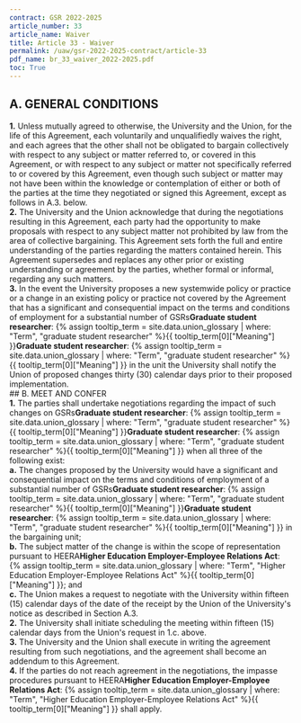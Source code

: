 ```yaml
---
contract: GSR 2022-2025
article_number: 33
article_name: Waiver 
title: Article 33 - Waiver 
permalink: /uaw/gsr-2022-2025-contract/article-33
pdf_name: br_33_waiver_2022-2025.pdf
toc: True
---
```



## A. GENERAL CONDITIONS

<div class="lvl2"><b>1.</b> Unless mutually agreed to otherwise, the University and the Union, for the life of this Agreement, each voluntarily and unqualifiedly waives the right, and each agrees that the other shall not be obligated to bargain collectively with respect to any subject or matter referred to, or covered in this Agreement, or with respect to any subject or matter not specifically referred to or covered by this Agreement, even though such subject or matter may not have been within the knowledge or contemplation of either or both of the parties at the time they negotiated or signed this Agreement, except as follows in A.3. below.</div>
<div class="lvl2"><b>2.</b> The University and the Union acknowledge that during the negotiations resulting in this Agreement, each party had the opportunity to make proposals with respect to any subject matter not prohibited by law from the area of collective bargaining. This Agreement sets forth the full and entire understanding of the parties regarding the matters contained herein. This Agreement supersedes and replaces any other prior or existing understanding or agreement by the parties, whether formal or informal, regarding any such matters.</div>
<div class="lvl2"><b>3.</b> In the event the University proposes a new systemwide policy or practice or a change in an existing policy or practice not covered by the Agreement that has a significant and consequential impact on the terms and conditions of employment for a substantial number of <span class="tooltip"><span class="tooltip">GSRs<span class="tooltip-text"><b>Graduate student researcher</b>: {% assign tooltip_term = site.data.union_glossary | where: "Term", "graduate student researcher" %}{{ tooltip_term[0]["Meaning"] }}</span></span><span class="tooltip-text"><b>Graduate student researcher</b>: {% assign tooltip_term = site.data.union_glossary | where: "Term", "graduate student researcher" %}{{ tooltip_term[0]["Meaning"] }}</span></span> in the unit the University shall notify the Union of proposed changes thirty (30) calendar days prior to their proposed implementation.
</div>
## B. MEET AND CONFER

<div class="lvl2"><b>1.</b> The parties shall undertake negotiations regarding the impact of such changes on <span class="tooltip"><span class="tooltip">GSRs<span class="tooltip-text"><b>Graduate student researcher</b>: {% assign tooltip_term = site.data.union_glossary | where: "Term", "graduate student researcher" %}{{ tooltip_term[0]["Meaning"] }}</span></span><span class="tooltip-text"><b>Graduate student researcher</b>: {% assign tooltip_term = site.data.union_glossary | where: "Term", "graduate student researcher" %}{{ tooltip_term[0]["Meaning"] }}</span></span> when all three of the following exist:
<div class="lvl3"><b>a.</b> The changes proposed by the University would have a significant and consequential impact on the terms and conditions of employment of a substantial number of <span class="tooltip"><span class="tooltip">GSRs<span class="tooltip-text"><b>Graduate student researcher</b>: {% assign tooltip_term = site.data.union_glossary | where: "Term", "graduate student researcher" %}{{ tooltip_term[0]["Meaning"] }}</span></span><span class="tooltip-text"><b>Graduate student researcher</b>: {% assign tooltip_term = site.data.union_glossary | where: "Term", "graduate student researcher" %}{{ tooltip_term[0]["Meaning"] }}</span></span> in the bargaining unit;</div>
<div class="lvl3"><b>b.</b> The subject matter of the change is within the scope of representation pursuant to <span class="tooltip">HEERA<span class="tooltip-text"><b>Higher Education Employer-Employee Relations Act</b>: {% assign tooltip_term = site.data.union_glossary | where: "Term", "Higher Education Employer-Employee Relations Act" %}{{ tooltip_term[0]["Meaning"] }}</span></span>; and</div>
<div class="lvl3"><b>c.</b> The Union makes a request to negotiate with the University within fifteen (15) calendar days of the date of the receipt by the Union of the University's notice as described in Section A.3.</div></div>
<div class="lvl2"><b>2.</b> The University shall initiate scheduling the meeting within fifteen (15) calendar days from the Union's request in 1.c. above.</div>
<div class="lvl2"><b>3.</b> The University and the Union shall execute in writing the agreement resulting from such negotiations, and the agreement shall become an addendum to this Agreement.</div>
<div class="lvl2"><b>4.</b> If the parties do not reach agreement in the negotiations, the impasse procedures pursuant to <span class="tooltip">HEERA<span class="tooltip-text"><b>Higher Education Employer-Employee Relations Act</b>: {% assign tooltip_term = site.data.union_glossary | where: "Term", "Higher Education Employer-Employee Relations Act" %}{{ tooltip_term[0]["Meaning"] }}</span></span> shall apply.</div>
